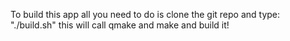 To build this app all you need to do is clone the git repo and type:
"./build.sh" this will call qmake and make and build it!
